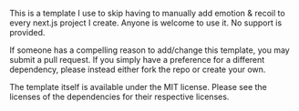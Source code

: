 This is a template I use to skip having to manually add emotion & recoil to every next.js project I create.
Anyone is welcome to use it.
No support is provided.

If someone has a compelling reason to add/change this template, you may submit a pull request.
If you simply have a preference for a different dependency, please instead either fork the repo or create your own.

The template itself is available under the MIT license.
Please see the licenses of the dependencies for their respective licenses.
